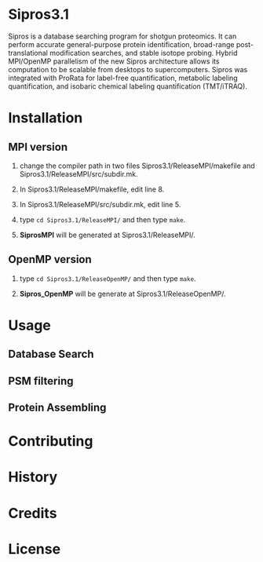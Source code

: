 # Sipros3.1

Sipros is a database searching program for shotgun proteomics. It can perform accurate general-purpose protein identification, broad-range post-translational modification searches, and stable isotope probing. Hybrid MPI/OpenMP parallelism of the new Sipros architecture allows its computation to be scalable from desktops to supercomputers. Sipros was integrated with ProRata for label-free quantification, metabolic labeling quantification, and isobaric chemical labeling quantification (TMT/iTRAQ). 

# Installation

## MPI version

1. change the compiler path in two files Sipros3.1/ReleaseMPI/makefile and Sipros3.1/ReleaseMPI/src/subdir.mk.

2. In Sipros3.1/ReleaseMPI/makefile, edit line 8.

3. In Sipros3.1/ReleaseMPI/src/subdir.mk, edit line 5.

4. type `cd Sipros3.1/ReleaseMPI/` and then type `make`.

5. **SiprosMPI** will be generated at Sipros3.1/ReleaseMPI/.

## OpenMP version

1. type `cd Sipros3.1/ReleaseOpenMP/` and then type `make`.

2. **Sipros_OpenMP** will be generate at Sipros3.1/ReleaseOpenMP/.

# Usage

## Database Search

## PSM filtering

## Protein Assembling

# Contributing

# History

# Credits

# License
